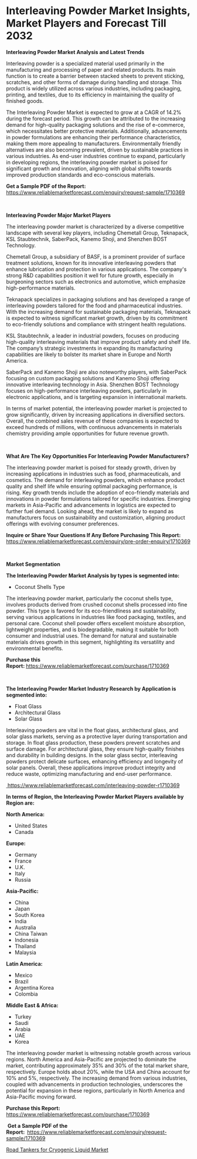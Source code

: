 <p><h1>Interleaving Powder Market Insights, Market Players and Forecast Till 2032</h1></p><p><strong>Interleaving Powder Market Analysis and Latest Trends</strong></p>
<p><p>Interleaving powder is a specialized material used primarily in the manufacturing and processing of paper and related products. Its main function is to create a barrier between stacked sheets to prevent sticking, scratches, and other forms of damage during handling and storage. This product is widely utilized across various industries, including packaging, printing, and textiles, due to its efficiency in maintaining the quality of finished goods.</p><p>The Interleaving Powder Market is expected to grow at a CAGR of 14.2% during the forecast period. This growth can be attributed to the increasing demand for high-quality packaging solutions and the rise of e-commerce, which necessitates better protective materials. Additionally, advancements in powder formulations are enhancing their performance characteristics, making them more appealing to manufacturers. Environmentally friendly alternatives are also becoming prevalent, driven by sustainable practices in various industries. As end-user industries continue to expand, particularly in developing regions, the interleaving powder market is poised for significant growth and innovation, aligning with global shifts towards improved production standards and eco-conscious materials.</p></p>
<p><strong>Get a Sample PDF of the Report:&nbsp;</strong> <a href="https://www.reliablemarketforecast.com/enquiry/request-sample/1710369?utm_campaign=3381&utm_medium=2&utm_source=Github&utm_content=ia&utm_term=27032025&utm_id=interleaving-powder">https://www.reliablemarketforecast.com/enquiry/request-sample/1710369</a></p>
<p>&nbsp;</p>
<p><strong>Interleaving Powder Major Market Players</strong></p>
<p><p>The interleaving powder market is characterized by a diverse competitive landscape with several key players, including Chemetall Group, Teknapack, KSL Staubtechnik, SaberPack, Kanemo Shoji, and Shenzhen BOST Technology. </p><p>Chemetall Group, a subsidiary of BASF, is a prominent provider of surface treatment solutions, known for its innovative interleaving powders that enhance lubrication and protection in various applications. The company's strong R&D capabilities position it well for future growth, especially in burgeoning sectors such as electronics and automotive, which emphasize high-performance materials.</p><p>Teknapack specializes in packaging solutions and has developed a range of interleaving powders tailored for the food and pharmaceutical industries. With the increasing demand for sustainable packaging materials, Teknapack is expected to witness significant market growth, driven by its commitment to eco-friendly solutions and compliance with stringent health regulations.</p><p>KSL Staubtechnik, a leader in industrial powders, focuses on producing high-quality interleaving materials that improve product safety and shelf life. The company’s strategic investments in expanding its manufacturing capabilities are likely to bolster its market share in Europe and North America.</p><p>SaberPack and Kanemo Shoji are also noteworthy players, with SaberPack focusing on custom packaging solutions and Kanemo Shoji offering innovative interleaving technology in Asia. Shenzhen BOST Technology focuses on high-performance interleaving powders, particularly in electronic applications, and is targeting expansion in international markets.</p><p>In terms of market potential, the interleaving powder market is projected to grow significantly, driven by increasing applications in diversified sectors. Overall, the combined sales revenue of these companies is expected to exceed hundreds of millions, with continuous advancements in materials chemistry providing ample opportunities for future revenue growth.</p></p>
<p>&nbsp;</p>
<p><strong>What Are The Key Opportunities For Interleaving Powder Manufacturers?</strong></p>
<p><p>The interleaving powder market is poised for steady growth, driven by increasing applications in industries such as food, pharmaceuticals, and cosmetics. The demand for interleaving powders, which enhance product quality and shelf life while ensuring optimal packaging performance, is rising. Key growth trends include the adoption of eco-friendly materials and innovations in powder formulations tailored for specific industries. Emerging markets in Asia-Pacific and advancements in logistics are expected to further fuel demand. Looking ahead, the market is likely to expand as manufacturers focus on sustainability and customization, aligning product offerings with evolving consumer preferences.</p></p>
<p><strong>Inquire or Share Your Questions If Any Before Purchasing This Report:</strong> <a href="https://www.reliablemarketforecast.com/enquiry/pre-order-enquiry/1710369?utm_campaign=3381&utm_medium=2&utm_source=Github&utm_content=ia&utm_term=27032025&utm_id=interleaving-powder">https://www.reliablemarketforecast.com/enquiry/pre-order-enquiry/1710369</a></p>
<p>&nbsp;</p>
<p><strong>Market Segmentation</strong></p>
<p><strong>The Interleaving Powder Market Analysis by types is segmented into:</strong></p>
<p><ul><li>Coconut Shells Type</li></ul></p>
<p><p>The interleaving powder market, particularly the coconut shells type, involves products derived from crushed coconut shells processed into fine powder. This type is favored for its eco-friendliness and sustainability, serving various applications in industries like food packaging, textiles, and personal care. Coconut shell powder offers excellent moisture absorption, lightweight properties, and is biodegradable, making it suitable for both consumer and industrial uses. The demand for natural and sustainable materials drives growth in this segment, highlighting its versatility and environmental benefits.</p></p>
<p><strong>Purchase this Report:&nbsp;</strong><a href="https://www.reliablemarketforecast.com/purchase/1710369?utm_campaign=3381&utm_medium=2&utm_source=Github&utm_content=ia&utm_term=27032025&utm_id=interleaving-powder">https://www.reliablemarketforecast.com/purchase/1710369</a></p>
<p>&nbsp;</p>
<p><strong>The Interleaving Powder Market Industry Research by Application is segmented into:</strong></p>
<p><ul><li>Float Glass</li><li>Architectural Glass</li><li>Solar Glass</li></ul></p>
<p><p>Interleaving powders are vital in the float glass, architectural glass, and solar glass markets, serving as a protective layer during transportation and storage. In float glass production, these powders prevent scratches and surface damage. For architectural glass, they ensure high-quality finishes and durability in building designs. In the solar glass sector, interleaving powders protect delicate surfaces, enhancing efficiency and longevity of solar panels. Overall, these applications improve product integrity and reduce waste, optimizing manufacturing and end-user performance.</p></p>
<p><a href="https://www.reliablemarketforecast.com/interleaving-powder-r1710369?utm_campaign=3381&utm_medium=2&utm_source=Github&utm_content=ia&utm_term=27032025&utm_id=interleaving-powder">&nbsp;https://www.reliablemarketforecast.com/interleaving-powder-r1710369</a></p>
<p><strong>In terms of Region, the Interleaving Powder Market Players available by Region are:</strong></p>
<p>
    <p> <strong> North America: </strong>
        <ul>
            <li>United States</li>
            <li>Canada</li>
        </ul>
        </p> 
    <p> <strong> Europe: </strong>
        <ul>
            <li>Germany</li>
            <li>France</li>
            <li>U.K.</li>
            <li>Italy</li>
            <li>Russia</li>
        </ul>
        </p> 
    <p> <strong> Asia-Pacific: </strong>
        <ul>
            <li>China</li>
            <li>Japan</li>
            <li>South Korea</li>
            <li>India</li>
            <li>Australia</li>
            <li>China Taiwan</li>
            <li>Indonesia</li>
            <li>Thailand</li>
            <li>Malaysia</li>
        </ul>
        </p> 
    <p> <strong> Latin America: </strong>
        <ul>
            <li>Mexico</li>
            <li>Brazil</li>
            <li>Argentina Korea</li>
            <li>Colombia</li>
        </ul>
        </p> 
    <p> <strong> Middle East & Africa: </strong>
        <ul>
            <li>Turkey</li>
            <li>Saudi</li>
            <li>Arabia</li>
            <li>UAE</li>
            <li>Korea</li>
        </ul>
    </p>
    </p>
<p><p>The interleaving powder market is witnessing notable growth across various regions. North America and Asia-Pacific are projected to dominate the market, contributing approximately 35% and 30% of the total market share, respectively. Europe holds about 20%, while the USA and China account for 10% and 5%, respectively. The increasing demand from various industries, coupled with advancements in production technologies, underscores the potential for expansion in these regions, particularly in North America and Asia-Pacific moving forward.</p></p>
<p><strong>Purchase this Report: </strong><a href="https://www.reliablemarketforecast.com/purchase/1710369?utm_campaign=3381&utm_medium=2&utm_source=Github&utm_content=ia&utm_term=27032025&utm_id=interleaving-powder">https://www.reliablemarketforecast.com/purchase/1710369</a></p>
<p>&nbsp;<strong>Get a Sample PDF of the Report:&nbsp;&nbsp;</strong><a href="https://www.reliablemarketforecast.com/enquiry/request-sample/1710369?utm_campaign=3381&utm_medium=2&utm_source=Github&utm_content=ia&utm_term=27032025&utm_id=interleaving-powder">https://www.reliablemarketforecast.com/enquiry/request-sample/1710369</a></p>
<p><strong></strong></p>
<p><p><a href="https://github.com/ssaradulai/Market-Research-Report-List-1/blob/main/road-tankers-for-cryogenic-liquid-market.md?utm_campaign=3381&utm_medium=2&utm_source=Github&utm_content=ia&utm_term=27032025&utm_id=interleaving-powder">Road Tankers for Cryogenic Liquid Market</a></p></p>